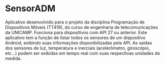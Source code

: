 # SensorADM
Aplicativo desenvolvido para o projeto da disciplina Programação de Dispositivos Móveis (TT419), do curso de engenharia de telecomunicações da UNICAMP. Funciona para dispositivos com API 27 ou anterior.
Este aplicativo tem a função de listar todos os sensores de um dispositivo Android, exibindo suas informações disponibilizadas pela API. As saídas dos sensores de luz, temperatura e inerciais (acelerômetro, giroscópio, etc...) podem ser exibidas em tempo real com suas respectivas unidades de medida.
